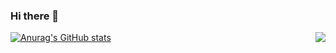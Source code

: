 ### Hi there 👋

<!--
**cy-arctique/cy-arctique** is a ✨ _special_ ✨ repository because its `README.md` (this file) appears on your GitHub profile.

Here are some ideas to get you started:

- 🔭 I’m currently working on ...
- 🌱 I’m currently learning ...
- 👯 I’m looking to collaborate on ...
- 🤔 I’m looking for help with ...
- 💬 Ask me about ...
- 📫 How to reach me: ...
- 😄 Pronouns: ...
- ⚡ Fun fact: ...
-->
<img align="right" src="https://github-readme-stats.vercel.app/api/top-langs/?username=cy-arctique&layout=compact&count_private=true&show_icons=true">

[![Anurag's GitHub stats](https://github-readme-stats.vercel.app/api?username=cy-arctique&count_private=true&show_icons=true&theme=gruvbox)](https://github.com/anuraghazra/github-readme-stats)
